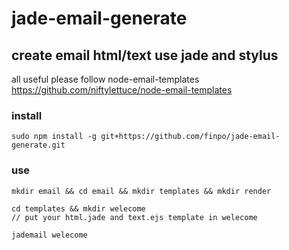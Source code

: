 # jade-email-generate

## create email html/text use jade and stylus

all useful please follow node-email-templates
https://github.com/niftylettuce/node-email-templates


### install
```console
sudo npm install -g git+https://github.com/finpo/jade-email-generate.git
```

### use
```console
mkdir email && cd email && mkdir templates && mkdir render

cd templates && mkdir welecome
// put your html.jade and text.ejs template in welecome

jademail welecome
```

